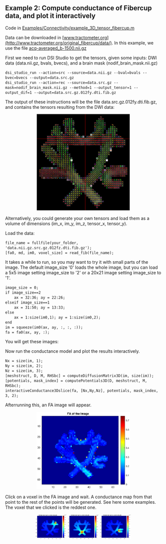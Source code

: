 ## Example 2: Compute conductance of Fibercup data, and plot it interactively

Code in [Examples/Connectivity/example_3D_tensor_fibercup.m](Examples/Connectivity/example_3D_tensor_fibercup.m)

Data can be downloaded in [www.tractometer.org](http://www.tractometer.org/original_fibercup/data/).
In this example, we use the file [acq-averaged_b-1500.nii.gz](http://www.tractometer.org/downloads/downloads/fibercup/dwi/acq-averaged_b-1500.nii.gz)

First we need to run DSI Studio to get the tensors, given some inputs: DWI data (data.nii.gz, bvals, bvecs), and a brain mask (nodif_brain_mask.nii.gz)
```
dsi_studio_run --action=src --source=data.nii.gz --bval=bvals --bvec=bvecs --output=data.src.gz
dsi_studio_run --action=rec --source=data.src.gz --mask=nodif_brain_mask.nii.gz --method=1 --output_tensor=1 --output_dif=1 --output=data.src.gz.012fy.dti.fib.gz
```
The output of these instructions will be the file data.src.gz.012fy.dti.fib.gz, and contains the tensors resulting from the DWI data:
<p align="center">
<img src="Examples/Images/fibercup.png" width="300">
</p>
Alternatively, you could generate your own tensors and load them as a volume of dimensions (im_x, im_y, im_z, tensor_x, tensor_y).

Load the data:
```
file_name = fullfile(your_folder, 'data.nii.gz.src.gz.012fz.dti.fib.gz'); 
[fa0, md, im0, voxel_size] = read_fib(file_name);
```
It takes a while to run, so you may want to try it with small parts of the image. The default image_size '0' loads the whole image, but you can load a 5x5 image setting image_size to '2' or a 20x21 image setting image_size to '1'.
```
image_size = 0;
if image_size==2
    ax = 32:36; ay = 22:26;
elseif image_size==1
    ax = 31:50; ay = 13:33;
else
    ax = 1:size(im0,1); ay = 1:size(im0,2);
end
im = squeeze(im0(ax, ay, :, :, :));
fa = fa0(ax, ay, :);
```
You will get these images: 

Now run the conductance model and plot the results interactively. 
```
Nx = size(im, 1); 
Ny = size(im, 2); 
Nz = size(im, 3); 
[meshstruct, D, M, RHSbc] = computeDiffusionMatrix3D(im, size(im));
[potentials, mask_index] = computePotentials3D(D, meshstruct, M, RHSbc);
interactiveConductance3Dslice(fa, [Nx,Ny,Nz], potentials, mask_index, 3, 2);
```
Afterrunning this, an FA image will appear. 
<p align="center">
<img src="Examples/Images/fibercup.eps" width="300">
</p>
Click on a voxel in the FA image and wait. A conductance map from that point to the rest of the points will be generated. See here some examples. The voxel that we clicked is the reddest one.
<p align="center">
<img src="Examples/Images/fibercup0_point1.eps" width="100"> <img src="Examples/Images/fibercup0_point2.eps" width="100"> <img src="Examples/Images/fibercup0_point3.eps" width="100">
</p>


